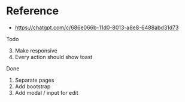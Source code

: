 # Reference

* https://chatgpt.com/c/686e066b-11d0-8013-a8e8-6488abd31d73

Todo


3. Make responsive
5. Every action should show toast

Done

1. Separate pages
2. Add bootstrap
3. Add modal / input for edit
